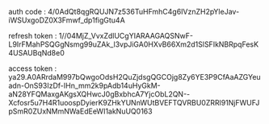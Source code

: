 auth code : 4/0AdQt8qgRQUJN7z536TuHFmhC4g6IVznZH2pYleJav-iWSUxgoDZ0X3Fmwf_dp1figGtu4A

refresh token : 1//04MjZ_VvxZdlUCgYIARAAGAQSNwF-L9IrFMahPSQGgNsmg99uZAk_l3vpJiGA0HXvB66Xm2d1SlSFIkNBRpqFesK4USAUBqNd8e0

access token : ya29.A0ARrdaM997bQwgoOdsH2QuZjdsgQGCOjg8Zy6YE3P9CfAaAZGYeuadn-OnS93IzDf-IHn_mm2k9pAdb14uHyGkM-aN28YFQMaxgAKgsXQHwcJ0gBxbhcA7YjcObL2QN--Xcfosr5u7H4R1uoospDyierK9ZHkYUNnWUtBVEFTQVRBU0ZRRl91NjFWUFJpSmR0ZUxNMmNWaEdEeWI1akNuUQ0163
